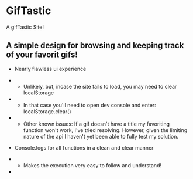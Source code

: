 # GifTastic
A gifTastic Site!

## A simple design for browsing and keeping track of your favorit gifs!
- Nearly flawless ui experience
- - Unlikely, but, incase the site fails to load, you may need to clear localStorage
- - In that case you'll need to open dev console and enter: localStorage.clear()

- - Other known issues: If a gif doesn't have a title my favoriting function won't work, I've tried resolving. However, given the limiting nature of the api I haven't yet been able to fully test my solution.

- Console.logs for all functions in a clean and clear manner
- - Makes the execution very easy to follow and understand!

- 
